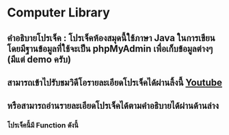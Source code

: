 # Computer Library
## คำอธิบายโปรเจ็ค : โปรเจ็คห้องสมุดนี้ใช้ภาษา Java ในการเขียนโดยมีฐานข้อมูลที่ใช้จะเป็น phpMyAdmin เพื่อเก็บข้อมูลต่างๆ (มีแต่ demo ครับ)
## สามารถเข้าไปรับชมวิดีโอรายละเอียดโปรเจ็คได้ผ่านลิ้งนี้ [Youtube](https://www.youtube.com/watch?v=Nx55upIq5hY&t=15s)
## หรือสามารถอ่านรายละเอียดโปรเจ็คได้ตามคำอธิบายได้ผ่านด้านล่าง
### โปรเจ็คนี้มี Function ดังนี้
